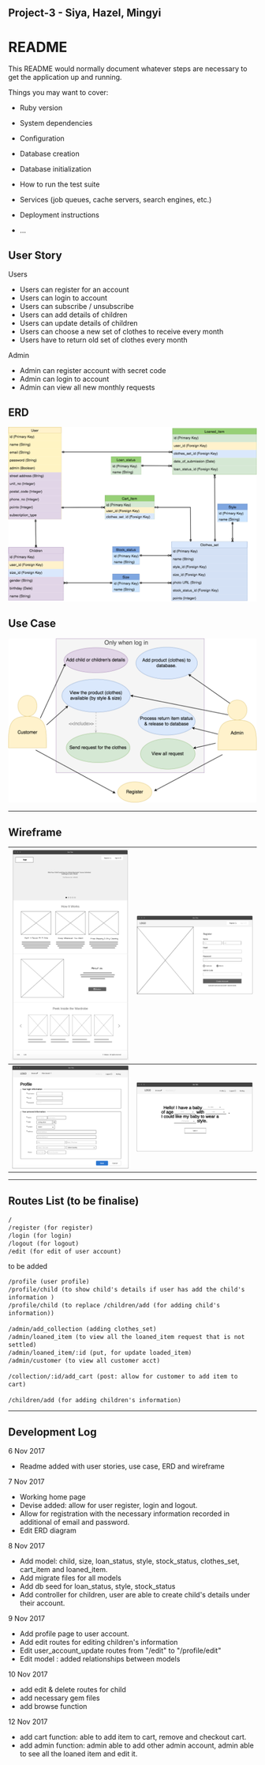
## Project-3 - Siya, Hazel, Mingyi

# README

This README would normally document whatever steps are necessary to get the
application up and running.

Things you may want to cover:

* Ruby version

* System dependencies

* Configuration

* Database creation

* Database initialization

* How to run the test suite

* Services (job queues, cache servers, search engines, etc.)

* Deployment instructions

* ...

## User Story
Users
- Users can register for an account
- Users can login to account
- Users can subscribe / unsubscribe
- Users can add details of children
- Users can update details of children
- Users can choose a new set of clothes to receive every month
- Users have to return old set of clothes every month

Admin
- Admin can register account with secret code
- Admin can login to account
- Admin can view all new monthly requests

## ERD
![Image of flowchart](app/assets/readme_img/ERD_nov8.png)

## Use Case
![Image of flowchart](app/assets/readme_img/use_case.png)

---

## Wireframe
![Screenshot 1](/app/assets/readme_img/homepage.png)  |  ![Screenshot 2](/app/assets/readme_img/admin_register.png)
:------------------------------------------------:|:-------------------------------------------------:
![Screenshot 3](/app/assets/readme_img/profile.png)  |  ![Screenshot 4](/app/assets/readme_img/search.png)

-------
## Routes List (to be finalise)

```
/
/register (for register)
/login (for login)
/logout (for logout)
/edit (for edit of user account)
```

to be added

```
/profile (user profile)
/profile/child (to show child's details if user has add the child's information )
/profile/child (to replace /children/add (for adding child's information))

/admin/add_collection (adding clothes_set)
/admin/loaned_item (to view all the loaned_item request that is not settled)
/admin/loaned_item/:id (put, for update loaded_item)
/admin/customer (to view all customer acct)

/collection/:id/add_cart (post: allow for customer to add item to cart)

/children/add (for adding children's information)
```

---------
## Development Log

6 Nov 2017
* Readme added with user stories, use case, ERD and wireframe

7 Nov 2017
* Working home page
* Devise added: allow for user register, login and logout.
* Allow for registration with the necessary information recorded in additional of email and password.
* Edit ERD diagram

8 Nov 2017
* Add model: child, size, loan_status, style, stock_status, clothes_set, cart_item and loaned_item.
* Add migrate files for all models
* Add db seed for loan_status, style, stock_status
* Add controller for children, user are able to create child's details under their account.

9 Nov 2017
* Add profile page to user account.
* Add edit routes for editing children's information
* Edit user_account_update routes from "/edit" to "/profile/edit"
* Edit model : added relationships between models

10 Nov 2017
* add edit & delete routes for child
* add necessary gem files
* add browse function

12 Nov 2017
* add cart function: able to add item to cart, remove and checkout cart.
* add admin function: admin able to add other admin account, admin able to see all the loaned item and edit it.

